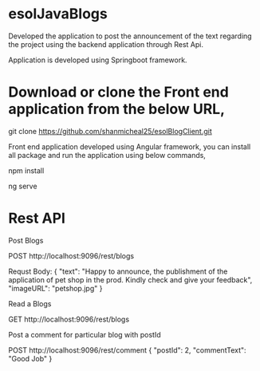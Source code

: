# esolJavaBlogs

Developed the application to post the announcement of the text regarding the project using the backend application through Rest Api.

Application is developed using Springboot framework.

# Download or clone the Front end application from the below URL,

git clone https://github.com/shanmicheal25/esolBlogClient.git

Front end application developed using Angular framework, you can install all package and run the application using below commands,

npm install

ng serve

# Rest API 

Post Blogs

POST http://localhost:9096/rest/blogs

Requst Body:
{
"text": "Happy to announce, the publishment of the application of pet shop in the prod. Kindly check and give your feedback",
"imageURL": "petshop.jpg"
}

Read a Blogs

GET http://localhost:9096/rest/blogs

Post a comment for particular blog with postId

POST http://localhost:9096/rest/comment
{
"postId": 2,
"commentText": "Good Job"
} 

